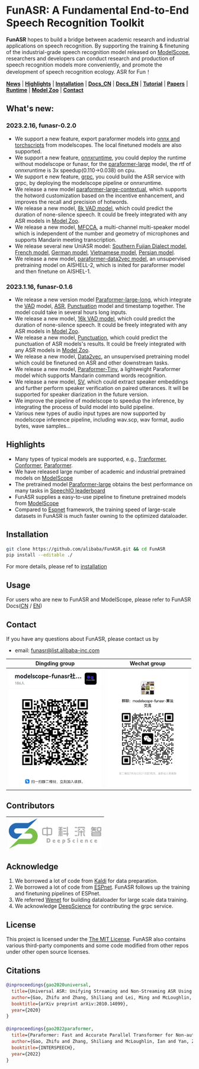 [//]: # (<div align="left"><img src="docs/images/funasr_logo.jpg" width="400"/></div>)

# FunASR: A Fundamental End-to-End Speech Recognition Toolkit

<strong>FunASR</strong> hopes to build a bridge between academic research and industrial applications on speech recognition. By supporting the training & finetuning of the industrial-grade speech recognition model released on [ModelScope](https://www.modelscope.cn/models?page=1&tasks=auto-speech-recognition), researchers and developers can conduct research and production of speech recognition models more conveniently, and promote the development of speech recognition ecology. ASR for Fun！

[**News**](https://github.com/alibaba-damo-academy/FunASR#whats-new) 
| [**Highlights**](#highlights)
| [**Installation**](#installation)
| [**Docs_CN**](https://alibaba-damo-academy.github.io/FunASR/cn/index.html)
| [**Docs_EN**](https://alibaba-damo-academy.github.io/FunASR/en/index.html)
| [**Tutorial**](https://github.com/alibaba-damo-academy/FunASR/wiki#funasr%E7%94%A8%E6%88%B7%E6%89%8B%E5%86%8C)
| [**Papers**](https://github.com/alibaba-damo-academy/FunASR#citations)
| [**Runtime**](https://github.com/alibaba-damo-academy/FunASR/tree/main/funasr/runtime)
| [**Model Zoo**](https://www.modelscope.cn/models/damo/speech_paraformer-large_asr_nat-zh-cn-16k-common-vocab8404-pytorch/summary)
| [**Contact**](#contact)

## What's new: 

### 2023.2.16, funasr-0.2.0
- We support a new feature, export paraformer models into [onnx and torchscripts](https://github.com/alibaba-damo-academy/FunASR/tree/main/funasr/export) from modelscopes. The local finetuned models are also supported.
- We support a new feature, [onnxruntime](https://github.com/alibaba-damo-academy/FunASR/tree/main/funasr/runtime/python/onnxruntime/paraformer/rapid_paraformer), you could deploy the runtime without modelscope or funasr, for the [paraformer-large](https://www.modelscope.cn/models/damo/speech_paraformer-large_asr_nat-zh-cn-16k-common-vocab8404-pytorch/summary) model, the rtf of onnxruntime is 3x speedup(0.110->0.038) on cpu.
- We support e new feature, [grpc](https://github.com/alibaba-damo-academy/FunASR/tree/main/funasr/runtime/python/grpc), you could build the ASR service with grpc, by deploying the modelscope pipeline or onnxruntime.
- We release a new model [paraformer-large-contextual](https://www.modelscope.cn/models/damo/speech_paraformer-large-contextual_asr_nat-zh-cn-16k-common-vocab8404/summary), which supports the hotword customization based on the incentive enhancement, and improves the recall and precision of hotwords.
- We release a new model, [8k VAD model](https://modelscope.cn/models/damo/speech_fsmn_vad_zh-cn-16k-common-pytorch/summary), which could predict the duration of none-silence speech. It could be freely integrated with any ASR models in [Model Zoo](docs/modelscope_models.md).
- We release a new model, [MFCCA](https://www.modelscope.cn/models/yufan6/speech_mfcca_asr-zh-cn-16k-alimeeting-vocab4950/summary), a multi-channel multi-speaker model which is independent of the number and geometry of microphones and supports Mandarin meeting transcription.
- We release several new UniASR model: 
[Southern Fujian Dialect model](https://modelscope.cn/models/damo/speech_UniASR_asr_2pass-minnan-16k-common-vocab3825/summary), 
[French model](https://modelscope.cn/models/damo/speech_UniASR_asr_2pass-fr-16k-common-vocab3472-tensorflow1-online/summary), 
[German model](https://modelscope.cn/models/damo/speech_UniASR_asr_2pass-de-16k-common-vocab3690-tensorflow1-online/summary), 
[Vietnamese model](https://modelscope.cn/models/damo/speech_UniASR_asr_2pass-vi-16k-common-vocab1001-pytorch-online/summary), 
[Persian model](https://modelscope.cn/models/damo/speech_UniASR_asr_2pass-fa-16k-common-vocab1257-pytorch-online/summary).
- We release a new model, [paraformer-data2vec model](https://www.modelscope.cn/models/damo/speech_data2vec_pretrain-paraformer-zh-cn-aishell2-16k/summary), an unsupervised pretraining model on AISHELL-2, which is inited for paraformer model and then finetune on AISHEL-1.
### 2023.1.16, funasr-0.1.6
- We release a new version model [Paraformer-large-long](https://modelscope.cn/models/damo/speech_paraformer-large-vad-punc_asr_nat-zh-cn-16k-common-vocab8404-pytorch/summary), which integrate the [VAD](https://modelscope.cn/models/damo/speech_fsmn_vad_zh-cn-16k-common-pytorch/summary) model, [ASR](https://www.modelscope.cn/models/damo/speech_paraformer-large_asr_nat-zh-cn-16k-common-vocab8404-pytorch/summary),
 [Punctuation](https://www.modelscope.cn/models/damo/punc_ct-transformer_zh-cn-common-vocab272727-pytorch/summary) model and timestamp together. The model could take in several hours long inputs.
- We release a new model, [16k VAD model](https://modelscope.cn/models/damo/speech_fsmn_vad_zh-cn-16k-common-pytorch/summary), which could predict the duration of none-silence speech. It could be freely integrated with any ASR models in [Model Zoo](docs/modelscope_models.md).
- We release a new model, [Punctuation](https://www.modelscope.cn/models/damo/punc_ct-transformer_zh-cn-common-vocab272727-pytorch/summary), which could predict the punctuation of ASR models's results. It could be freely integrated with any ASR models in [Model Zoo](docs/modelscope_models.md).
- We release a new model, [Data2vec](https://www.modelscope.cn/models/damo/speech_data2vec_pretrain-zh-cn-aishell2-16k-pytorch/summary), an unsupervised pretraining model which could be finetuned on ASR and other downstream tasks.
- We release a new model, [Paraformer-Tiny](https://www.modelscope.cn/models/damo/speech_paraformer-tiny-commandword_asr_nat-zh-cn-16k-vocab544-pytorch/summary), a lightweight Paraformer model which supports Mandarin command words recognition.
- We release a new model, [SV](https://www.modelscope.cn/models/damo/speech_xvector_sv-zh-cn-cnceleb-16k-spk3465-pytorch/summary), which could extract speaker embeddings and further perform speaker verification on paired utterances. It will be supported for speaker diarization in the future version.
- We improve the pipeline of modelscope to speedup the inference, by integrating the process of build model into build pipeline.
- Various new types of audio input types are now supported by modelscope inference pipeline, including wav.scp, wav format, audio bytes, wave samples...

## Highlights
- Many types of typical models are supported, e.g., [Tranformer](https://arxiv.org/abs/1706.03762), [Conformer](https://arxiv.org/abs/2005.08100), [Paraformer](https://arxiv.org/abs/2206.08317).
- We have released large number of academic and industrial pretrained models on [ModelScope](https://www.modelscope.cn/models?page=1&tasks=auto-speech-recognition)
- The pretrained model [Paraformer-large](https://www.modelscope.cn/models/damo/speech_paraformer-large_asr_nat-zh-cn-16k-common-vocab8404-pytorch/summary) obtains the best performance on many tasks in [SpeechIO leaderboard](https://github.com/SpeechColab/Leaderboard)
- FunASR supplies a easy-to-use pipeline to finetune pretrained models from [ModelScope](https://www.modelscope.cn/models?page=1&tasks=auto-speech-recognition)
- Compared to [Espnet](https://github.com/espnet/espnet) framework, the training speed of large-scale datasets in FunASR is much faster owning to the optimized dataloader.

## Installation

``` sh
git clone https://github.com/alibaba/FunASR.git && cd FunASR
pip install --editable ./
```
For more details, please ref to [installation](https://github.com/alibaba-damo-academy/FunASR/wiki)

## Usage
For users who are new to FunASR and ModelScope, please refer to FunASR Docs([CN](https://alibaba-damo-academy.github.io/FunASR/cn/index.html) / [EN](https://alibaba-damo-academy.github.io/FunASR/en/index.html))

## Contact

If you have any questions about FunASR, please contact us by

- email: [funasr@list.alibaba-inc.com](funasr@list.alibaba-inc.com)

|Dingding group | Wechat group|
|:---:|:---:|
|<div align="left"><img src="docs/images/dingding.jpg" width="250"/> |<img src="docs/images/wechat.png" width="222"/></div>|

## Contributors

| <div align="left"><img src="docs/images/DeepScience.png" width="250"/> |
|:---:|

## Acknowledge

1. We borrowed a lot of code from [Kaldi](http://kaldi-asr.org/) for data preparation.
2. We borrowed a lot of code from [ESPnet](https://github.com/espnet/espnet). FunASR follows up the training and finetuning pipelines of ESPnet.
3. We referred [Wenet](https://github.com/wenet-e2e/wenet) for building dataloader for large scale data training.
4. We acknowledge [DeepScience](https://www.deepscience.cn) for contributing the grpc service.

## License
This project is licensed under the [The MIT License](https://opensource.org/licenses/MIT). FunASR also contains various third-party components and some code modified from other repos under other open source licenses.

## Citations

``` bibtex
@inproceedings{gao2020universal,
  title={Universal ASR: Unifying Streaming and Non-Streaming ASR Using a Single Encoder-Decoder Model},
  author={Gao, Zhifu and Zhang, Shiliang and Lei, Ming and McLoughlin, Ian},
  booktitle={arXiv preprint arXiv:2010.14099},
  year={2020}
}

@inproceedings{gao2022paraformer,
  title={Paraformer: Fast and Accurate Parallel Transformer for Non-autoregressive End-to-End Speech Recognition},
  author={Gao, Zhifu and Zhang, Shiliang and McLoughlin, Ian and Yan, Zhijie},
  booktitle={INTERSPEECH},
  year={2022}
}
```